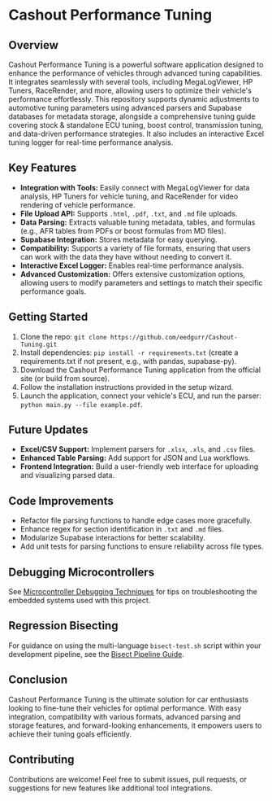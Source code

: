 # Cashout Performance Tuning

## Overview
Cashout Performance Tuning is a powerful software application designed to enhance the performance of vehicles through advanced tuning capabilities. It integrates seamlessly with several tools, including MegaLogViewer, HP Tuners, RaceRender, and more, allowing users to optimize their vehicle's performance effortlessly. This repository supports dynamic adjustments to automotive tuning parameters using advanced parsers and Supabase databases for metadata storage, alongside a comprehensive tuning guide covering stock & standalone ECU tuning, boost control, transmission tuning, and data-driven performance strategies. It also includes an interactive Excel tuning logger for real-time performance analysis.

## Key Features
- **Integration with Tools:** Easily connect with MegaLogViewer for data analysis, HP Tuners for vehicle tuning, and RaceRender for video rendering of vehicle performance.
- **File Upload API:** Supports `.html`, `.pdf`, `.txt`, and `.md` file uploads.
- **Data Parsing:** Extracts valuable tuning metadata, tables, and formulas (e.g., AFR tables from PDFs or boost formulas from MD files).
- **Supabase Integration:** Stores metadata for easy querying.
- **Compatibility:** Supports a variety of file formats, ensuring that users can work with the data they have without needing to convert it.
- **Interactive Excel Logger:** Enables real-time performance analysis.
- **Advanced Customization:** Offers extensive customization options, allowing users to modify parameters and settings to match their specific performance goals.

## Getting Started
1. Clone the repo: `git clone https://github.com/eedgurr/Cashout-Tuning.git`
2. Install dependencies: `pip install -r requirements.txt` (create a requirements.txt if not present, e.g., with pandas, supabase-py).
3. Download the Cashout Performance Tuning application from the official site (or build from source).
4. Follow the installation instructions provided in the setup wizard.
5. Launch the application, connect your vehicle's ECU, and run the parser: `python main.py --file example.pdf`.

## Future Updates
- **Excel/CSV Support:** Implement parsers for `.xlsx`, `.xls`, and `.csv` files.
- **Enhanced Table Parsing:** Add support for JSON and Lua workflows.
- **Frontend Integration:** Build a user-friendly web interface for uploading and visualizing parsed data.

## Code Improvements
- Refactor file parsing functions to handle edge cases more gracefully.
- Enhance regex for section identification in `.txt` and `.md` files.
- Modularize Supabase interactions for better scalability.
- Add unit tests for parsing functions to ensure reliability across file types.

## Debugging Microcontrollers
See [Microcontroller Debugging Techniques](docs/microcontroller_debugging.md) for tips on troubleshooting the embedded systems used with this project.

## Regression Bisecting
For guidance on using the multi-language `bisect-test.sh` script within your development pipeline, see the [Bisect Pipeline Guide](docs/bisect_pipeline.md).


## Conclusion
Cashout Performance Tuning is the ultimate solution for car enthusiasts looking to fine-tune their vehicles for optimal performance. With easy integration, compatibility with various formats, advanced parsing and storage features, and forward-looking enhancements, it empowers users to achieve their tuning goals efficiently.

## Contributing
Contributions are welcome! Feel free to submit issues, pull requests, or suggestions for new features like additional tool integrations.
